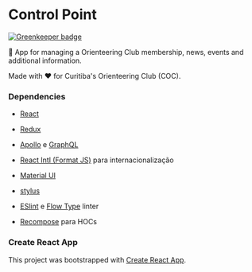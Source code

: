 # Control Point #
[![Greenkeeper badge](https://badges.greenkeeper.io/storybooks/storybook.svg)](https://greenkeeper.io/)

🏅 App for managing a Orienteering Club membership, news, events and additional information.

Made with ❤ for Curitiba's Orienteering Club (COC).

### Dependencies ###

- [React](https://facebook.github.io/react/)

- [Redux](http://redux.js.org/)

- [Apollo](http://dev.apollodata.com/react/) e [GraphQL](http://graphql.org/code/)

- [React Intl (Format JS)](https://github.com/yahoo/react-intl) para internacionalização

- [Material UI](http://www.material-ui.com/#/)

- [stylus](http://stylus-lang.com)

- [ESlint](http://eslint.org/) e [Flow Type](https://flowtype.org/) linter

- [Recompose](https://github.com/acdlite/recompose/blob/master/docs/API.md) para HOCs

### Create React App

This project was bootstrapped with [Create React App](https://github.com/facebookincubator/create-react-app).
